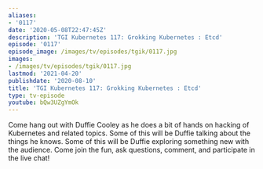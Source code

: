 ```yaml
---
aliases:
- '0117'
date: '2020-05-08T22:47:45Z'
description: 'TGI Kubernetes 117: Grokking Kubernetes : Etcd'
episode: '0117'
episode_image: /images/tv/episodes/tgik/0117.jpg
images:
- /images/tv/episodes/tgik/0117.jpg
lastmod: '2021-04-20'
publishdate: '2020-08-10'
title: 'TGI Kubernetes 117: Grokking Kubernetes : Etcd'
type: tv-episode
youtube: bQw3UZgYmOk
---
```


Come hang out with Duffie Cooley as he does a bit of hands on hacking of Kubernetes and related topics. Some of this will be Duffie talking about the things he knows. Some of this will be Duffie exploring something new with the audience. Come join the fun, ask questions, comment, and participate in the live chat!